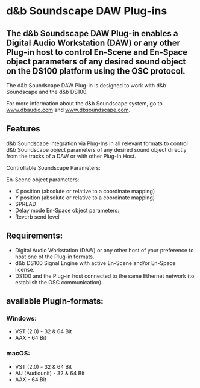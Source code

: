 # d&b Soundscape DAW Plug-ins

## The d&b Soundscape DAW Plug-in enables a Digital Audio Workstation (DAW) or any other Plug-in host to control En-Scene and En-Space object parameters of any desired sound object on the DS100 platform using the OSC protocol. 

The d&b Soundscape DAW Plug-in is designed to work with d&b Soundscape and the d&b DS100.

For more information about the d&b Soundscape system, go to www.dbaudio.com and www.dbsoundscape.com. 


## Features 

d&b Soundscape integration via Plug-Ins in all relevant formats
to control d&b Soundscape object parameters of any desired sound object 
directly from the tracks of a DAW or with other Plug-In Host. 

Controllable Soundscape Parameters: 

En-Scene object parameters: 
-	X position (absolute or relative to a coordinate mapping) 
-	Y position (absolute or relative to a coordinate mapping) 
-	SPREAD
-	Delay mode 
En-Space object parameters: 
-	Reverb send level 


## Requirements: 

-	Digital Audio Workstation (DAW) or any other host of your preference to host one of the Plug-in formats. 
-	d&b DS100 Signal Engine with active En-Scene and/or En-Space license. 
-	DS100 and the Plug-in host connected to the same Ethernet network (to establish the OSC communication). 


## available Plugin-formats: 

### Windows: 
- 	VST (2.0) - 32 & 64 Bit
- 	AAX - 64 Bit

### macOS: 
- 	VST (2.0) - 32 & 64 Bit
- 	AU (Audiounit) - 32 & 64 Bit
- 	AAX - 64 Bit
